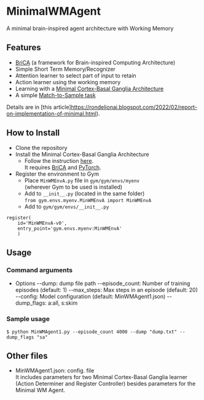# MinimalWMAgent
A minimal brain-inspired agent architecture with Working Memory
## Features
* [BriCA](https://github.com/wbap/BriCA1) (a framework for Brain-inspired Computing Architecture)
* Simple Short Term Memory/Recognizer
* Attention learner to select part of input to retain
* Action learner using the working memory
* Learning with a [Minimal Cortex-Basal Ganglia Architecture](https://github.com/rondelion/MinimalCtxBGA)
* A simple [Match-to-Sample task](https://en.wikipedia.org/wiki/Match-to-sample_task)

Details are in [this article]https://rondelionai.blogspot.com/2022/02/report-on-implementation-of-minimal.html).

## How to Install
* Clone the repository
* Install the Minimal Cortex-Basal Ganglia Architecture
    * Follow the instruction [here](https://github.com/rondelion/MinimalCtxBGA).  
It requires [BriCA](https://github.com/wbap/BriCA1) and [PyTorch](https://pytorch.org).
* Register the environment to Gym
    * Place `MinWMEnvA.py` file in `gym/gym/envs/myenv`  
    (wherever Gym to be used is installed)
    * Add to `__init__.py` (located in the same folder)  
      `from gym.envs.myenv.MinWMEnvA import MinWMEnvA`
    * Add to `gym/gym/envs/__init__.py`  
```
register(
    id='MinWMEnvA-v0',
    entry_point='gym.envs.myenv:MinWMEnvA'
    )
```

## Usage
### Command arguments
- Options
      --dump: dump file path
      --episode_count: Number of training episodes (default: 1)
      --max_steps: Max steps in an episode (default: 20)
      --config: Model configuration (default: MinWMAgent1.json)
      --dump_flags: a:all, s:skim

### Sample usage
```
$ python MinWMAgent1.py --episode_count 4000 --dump "dump.txt" --dump_flags "sa"

```

## Other files

* MinWMAgent1.json:	config. file  
It includes parameters for two Minimal Cortex-Basal Ganglia learner (Action Determiner and Register Controller) besides parameters for the Minimal WM Agent.

